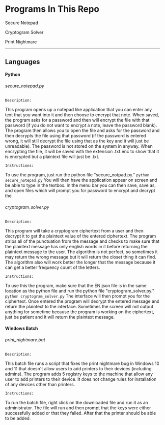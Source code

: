 # Programs In This Repo

Secure Notepad

Cryptogram Solver

Print Nightmare

---

## Languages

#### Python

###### secure_notepad.py

    Description:

This program opens up a notepad like application that you can enter any text that you want into it and then choose to encrypt that note. When saved, the program asks for a password and then will encrypt the file with that password (if you do not want to encrypt a note, leave the password blank). The program then allows you to open the file and asks for the password and then decrypts the file using that password (if the password is entered wrong, it will still decrypt the file using that as the key and it will just be unreadable). The password is not stored on the system in anyway. When encrypting the file, it will be saved with the extension .txt.enc to show that it is encrypted but a plaintext file will just be .txt.

    Instructions:

To use the program, just run the python file "secure_notpad.py." `python secure_notepad.py` You will then have the application appear on screen and be able to type in the textbox. In the menu bar you can then save, save as, and open files which will prompt you for password to encrypt and decrypt the

###### cryptogram_solver.py

    Description:

This program will take a cryptogram ciphertext from a user and then decrypt it to get the plaintext value of the entered ciphertext. The program strips all of the punctuation from the message and checks to make sure that the plaintext message has only english words in it before returning the plaintext message to the user. The algorithm is not perfect, so sometimes it may return the wrong message but it will return the closet thing it can find. The algorithm also will work better the longer that the message because it can get a better frequency count of the letters.

    Instructions:

To use this the program, make sure that the EN.json file is in the same location as the python file and run the python file "cryptogram_solver.py." `python cryptogram_solver.py` The interface will then prompt you for the ciphertext. Once entered the program will decrypt the entered message and return the plaintext to the interface. Sometimes the screen will not output anything for sometime because the program is working on the ciphertext, just be patient and it will return the plaintext message.

#### Windows Batch

###### print_nightmare.bat

    Description:

This batch file runs a script that fixes the print nightmare bug in Windows 10 and 11 that doesn't allow users to add printers to their devices (including admins). The program adds 5 registry keys to the machine that allow any user to add printers to their device. It does not change rules for installation of any devices other than printers.

    Instructions:

To run the batch file, right click on the downloaded file and run it as an administrator. The file will run and then prompt that the keys were either successfully added or that they failed. After that the printer should be able to be added.
